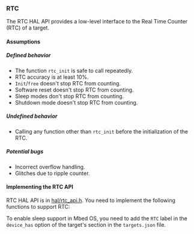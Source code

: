 ### RTC

The RTC HAL API provides a low-level interface to the Real Time Counter (RTC) of a target.

#### Assumptions

##### Defined behavior

- The function `rtc_init` is safe to call repeatedly.
- RTC accuracy is at least 10%.
- `Init`/`free` doesn't stop RTC from counting.
- Software reset doesn't stop RTC from counting.
- Sleep modes don't stop RTC from counting.
- Shutdown mode doesn't stop RTC from counting.

##### Undefined behavior

- Calling any function other than `rtc_init` before the initialization of the RTC.

##### Potential bugs

- Incorrect overflow handling.
- Glitches due to ripple counter.

#### Implementing the RTC API

RTC HAL API is in <a href="/docs/v5.7/mbed-os-api-doxy/rtc__api_8h_source.html" target="_blank">hal/rtc_api.h</a>. You need to implement the following functions to support RTC:

To enable sleep support in Mbed OS, you need to add the `RTC` label in the `device_has` option of the target's section in the `targets.json` file.
